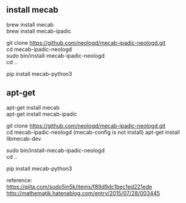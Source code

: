 ## install mecab

brew install mecab  
brew install mecab-ipadic  

git clone https://github.com/neologd/mecab-ipadic-neologd.git  
cd mecab-ipadic-neologd  
sudo bin/install-mecab-ipadic-neologd  
cd ..  

pip install mecab-python3  


## apt-get

apt-get install mecab  
apt-get install mecab-ipadic  

git clone https://github.com/neologd/mecab-ipadic-neologd.git  
cd mecab-ipadic-neologd
(mecab-config is not install) apt-get install libmecab-dev

sudo bin/install-mecab-ipadic-neologd  
cd ..  

pip install mecab-python3  



reference:  
https://qiita.com/sudo5in5k/items/f89d9dc1bec1ed221ede  
http://mathematik.hatenablog.com/entry/2015/07/28/003445  

